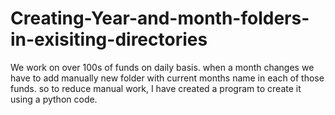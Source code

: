 # Creating-Year-and-month-folders-in-exisiting-directories
We work on over 100s of funds on daily basis.
when a month changes we have to add manually new folder with current months name in each of those funds.
so to reduce manual work, I have created a program to create it using a python code.
